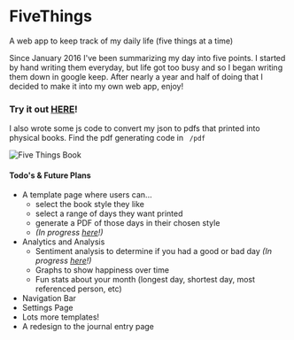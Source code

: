 # FiveThings
A web app to keep track of my daily life (five things at a time)

Since January 2016 I've been summarizing my day into five points. I started by hand writing them everyday, but life got too busy and so I began writing them down in google keep. After nearly a year and half of doing that I decided to make it into my own web app, enjoy!

### Try it out [HERE](https://five--things.herokuapp.com/)!


I also wrote some js code to convert my json to pdfs that printed into physical books. Find the pdf generating code in `` /pdf`` 


![Five Things Book](http://i.imgur.com/kMMbRY9.gif)


#### Todo's & Future Plans
* A template page where users can...  
  * select the book style they like
  * select a range of days they want printed
  * generate a PDF of those days in their chosen style
  * *(In progress [here](https://five--things.herokuapp.com/templates)!)*
* Analytics and Analysis
  * Sentiment analysis to determine if you had a good or bad day *(In progress [here](https://five--things.herokuapp.com/analyze)!)*
  * Graphs to show happiness over time
  * Fun stats about your month (longest day, shortest day, most referenced person, etc)
* Navigation Bar
* Settings Page
* Lots more templates! 
* A redesign to the journal entry page
